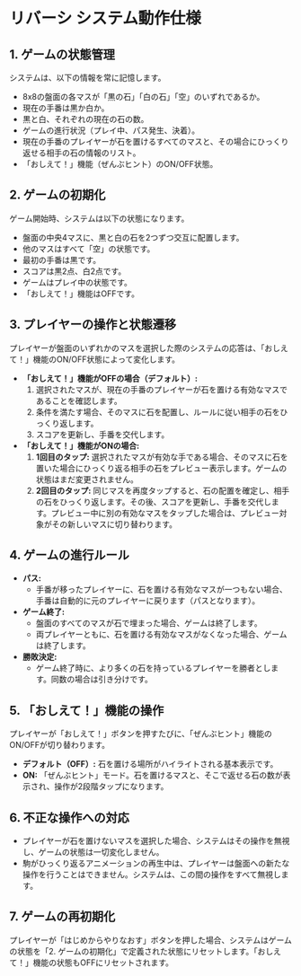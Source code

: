 # リバーシ システム動作仕様

## 1. ゲームの状態管理
システムは、以下の情報を常に記憶します。
- 8x8の盤面の各マスが「黒の石」「白の石」「空」のいずれであるか。
- 現在の手番は黒か白か。
- 黒と白、それぞれの現在の石の数。
- ゲームの進行状況（プレイ中、パス発生、決着）。
- 現在の手番のプレイヤーが石を置けるすべてのマスと、その場合にひっくり返せる相手の石の情報のリスト。
- 「おしえて！」機能（ぜんぶヒント）のON/OFF状態。

## 2. ゲームの初期化
ゲーム開始時、システムは以下の状態になります。
- 盤面の中央4マスに、黒と白の石を2つずつ交互に配置します。
- 他のマスはすべて「空」の状態です。
- 最初の手番は黒です。
- スコアは黒2点、白2点です。
- ゲームはプレイ中の状態です。
- 「おしえて！」機能はOFFです。

## 3. プレイヤーの操作と状態遷移
プレイヤーが盤面のいずれかのマスを選択した際のシステムの応答は、「おしえて！」機能のON/OFF状態によって変化します。

- **「おしえて！」機能がOFFの場合（デフォルト）:**
    1.  選択されたマスが、現在の手番のプレイヤーが石を置ける有効なマスであることを確認します。
    2.  条件を満たす場合、そのマスに石を配置し、ルールに従い相手の石をひっくり返します。
    3.  スコアを更新し、手番を交代します。
- **「おしえて！」機能がONの場合:**
    1.  **1回目のタップ:** 選択されたマスが有効な手である場合、そのマスに石を置いた場合にひっくり返る相手の石をプレビュー表示します。ゲームの状態はまだ変更されません。
    2.  **2回目のタップ:** 同じマスを再度タップすると、石の配置を確定し、相手の石をひっくり返します。その後、スコアを更新し、手番を交代します。プレビュー中に別の有効なマスをタップした場合は、プレビュー対象がその新しいマスに切り替わります。

## 4. ゲームの進行ルール
- **パス:**
    - 手番が移ったプレイヤーに、石を置ける有効なマスが一つもない場合、手番は自動的に元のプレイヤーに戻ります（パスとなります）。
- **ゲーム終了:**
    - 盤面のすべてのマスが石で埋まった場合、ゲームは終了します。
    - 両プレイヤーともに、石を置ける有効なマスがなくなった場合、ゲームは終了します。
- **勝敗決定:**
    - ゲーム終了時に、より多くの石を持っているプレイヤーを勝者とします。同数の場合は引き分けです。

## 5. 「おしえて！」機能の操作
プレイヤーが「おしえて！」ボタンを押すたびに、「ぜんぶヒント」機能のON/OFFが切り替わります。
- **デフォルト（OFF）:** 石を置ける場所がハイライトされる基本表示です。
- **ON:** 「ぜんぶヒント」モード。石を置けるマスと、そこで返せる石の数が表示され、操作が2段階タップになります。

## 6. 不正な操作への対応
- プレイヤーが石を置けないマスを選択した場合、システムはその操作を無視し、ゲームの状態は一切変化しません。
- 駒がひっくり返るアニメーションの再生中は、プレイヤーは盤面への新たな操作を行うことはできません。システムは、この間の操作をすべて無視します。

## 7. ゲームの再初期化
プレイヤーが「はじめからやりなおす」ボタンを押した場合、システムはゲームの状態を「2. ゲームの初期化」で定義された状態にリセットします。「おしえて！」機能の状態もOFFにリセットされます。
